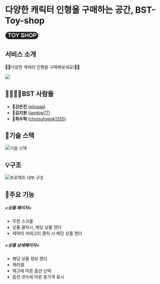 # 다양한 캐릭터 인형을 구매하는 공간, BST-Toy-shop

![image](https://github.com/BST-Blood-Sweat-Tears/Toy-shop/blob/develop/client/media/logo.png?raw=true)

## 서비스 소개

💝💗다양한 캐릭터 인형을 구매해보세요!💝💗

<img src="./client/media/simulation.gif">

## 👨‍👩‍👦‍👦BST 사람들

- :woman:**강은진** [(ejinaaa)](https://github.com/ejinaaa)
- :girl:**김지원** [(iamkjw77)](https://github.com/iamkjw77)
- :man:**최수혁** [(choisuhyeok1255)](https://github.com/choisuhyeok1255)


## :closed_book:기술 스택

![기술 스택](https://github.com/hyorard-b/pomodoro-clone/blob/main/assets/stack.PNG?raw=true)

## :bulb:구조

![프로젝트 내부 구조](https://github.com/hyorard-b/pomodoro-clone/blob/main/assets/prjDiagram.PNG?raw=true)

## :paperclip:주요 기능
##### <상품 페이지>
- 무한 스크롤
- 상품 클릭시, 해당 상품 랜더
- 캐릭터 카테고리 클릭 시 해당 상품 렌더

##### <상품 상세페이지>
- 해당 상품 정보 랜더
- 캐러셀
- 재고에 따른 옵션 선택
- 옵션 갯수에 따른 총가격 표시

